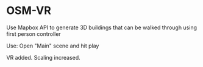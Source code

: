 # OSM-VR

Use Mapbox API to generate 3D buildings that can be walked through using first person controller

Use: Open "Main" scene and hit play

VR added.
Scaling increased.
